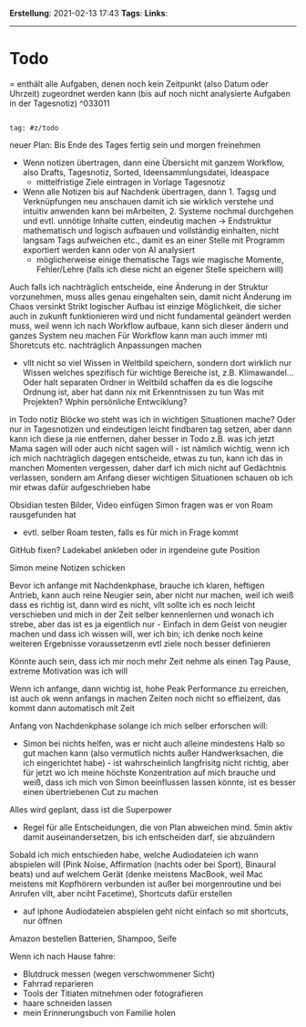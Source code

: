 **Erstellung**: 2021-02-13 17:43
**Tags**:
**Links**:

---

# Todo
= enthält alle Aufgaben, denen noch kein Zeitpunkt (also Datum oder Uhrzeit) zugeordnet werden kann (bis auf noch nicht analysierte Aufgaben in der Tagesnotiz) ^033011
  

````query

tag: #z/todo

````

  
neuer Plan:
Bis Ende des Tages fertig sein und morgen freinehmen

- Wenn notizen übertragen, dann eine Übersicht mit ganzem Workflow, also Drafts, Tagesnotiz, Sorted, Ideensammlungsdatei, Ideaspace
	- mittelfristige Ziele eintragen in Vorlage Tagesnotiz
- Wenn alle Notizen bis auf Nachdenk übertragen, dann 1. Tagsg und Verknüpfungen neu anschauen damit ich sie wirklich verstehe und intuitiv anwenden kann bei mArbeiten, 2. Systeme nochmal durchgehen und evtl. unnötige Inhalte cutten, eindeutig machen -> Endstruktur mathematisch und logisch aufbauen und vollständig einhalten, nicht langsam Tags aufweichen etc., damit es an einer Stelle mit Programm exportiert werden kann oder von AI analysiert
	- möglicherweise einige thematische Tags wie magische Momente, Fehler/Lehre (falls ich diese nicht an eigener Stelle speichern will)

Auch falls ich nachträglich entscheide, eine Änderung in der Struktur vorzunehmen, muss alles genau eingehalten sein, damit nicht Änderung im Chaos versinkt
Strikt logischer Aufbau ist einzige Möglichkeit, die sicher auch in zukunft funktionieren wird und nicht fundamental geändert werden muss, weil wenn ich nach Workflow aufbaue, kann sich dieser ändern und ganzes System neu machen
Für Workflow kann man auch immer mti Shoretcuts etc. nachträglich Anpassungen machen

- vllt nicht so viel Wissen in Weltbild speichern, sondern dort wirklich nur Wissen welches spezifisch für wichtige Bereiche ist, z.B. Klimawandel...
Oder halt separaten Ordner in Weltbild schaffen da es die logscihe Ordnung ist, aber hat dann nix mit Erkenntnissen zu tun
Was mit Projekten?
Wphin persönliche Entwciklung?

in Todo notiz Blöcke wo steht was ich in wichtigen Situationen mache? Oder nur in Tagesnotizen und eindeutigen leicht findbaren tag setzen, aber dann kann ich diese ja nie entfernen, daher besser in Todo
z.B. was ich jetzt Mama sagen will oder auch nicht sagen will - ist nämlich wichtig, wenn ich ich mich nachträglich dagegen entscheide, etwas zu tun, kann ich das in manchen Momenten vergessen, daher darf ich mich nicht auf Gedächtnis verlassen, sondern am Anfang dieser wichtigen Situationen schauen ob ich mir etwas dafür aufgeschrieben habe


Obsidian testen Bilder, Video einfügen
Simon fragen was er von Roam rausgefunden hat
- evtl. selber Roam testen, falls es für mich in Frage kommt

GitHub fixen?
Ladekabel ankleben oder in irgendeine gute Position

Simon meine Notizen schicken


Bevor ich anfange mit Nachdenkphase, brauche ich klaren, heftigen Antrieb, kann auch reine Neugier sein, aber nicht nur machen, weil ich weiß dass es richtig ist, dann wird es nicht, vllt sollte ich es noch leicht verschieben und mich in der Zeit selber kennenlernen und wonach ich strebe, aber das ist es ja eigentlich nur - Einfach in dem Geist von neugier machen und dass ich wissen will, wer ich bin; ich denke noch keine weiteren Ergebnisse voraussetzenm evtl ziele noch besser definieren

Könnte auch sein, dass ich mir noch mehr Zeit nehme als einen Tag Pause, extreme Motivation was ich will

Wenn ich anfange, dann wichtig ist, hohe Peak Performance zu erreichen, ist auch ok wenn anfangs in machen Zeiten noch nicht so effieizent, das kommt dann automatisch mit Zeit

Anfang von Nachdenkphase solange ich mich selber erforschen will:
- Simon bei nichts helfen, was er nicht auch alleine mindestens Halb so gut machen kann (also vermutlich nichts außer Handwerksachen, die ich eingerichtet habe) - ist wahrscheinlich langfrisitg nicht richtig, aber für jetzt wo ich meine höchste Konzentration auf mich brauche und weiß, dass ich mich von Simon beeinflussen lassen könnte, ist es besser einen übertriebenen Cut zu machen

Alles wird geplant, dass ist die Superpower
- Regel für alle Entscheidungen, die von Plan abweichen mind. 5min aktiv damit auseinandersetzen, bis ich entscheiden darf, sie abzuändern








Sobald ich mich entschieden habe, welche Audiodateien ich wann abspielen will (Pink Noise, Affirmation (nachts oder bei Sport), Binaural beats) und auf welchem Gerät (denke meistens MacBook, weil Mac meistens mit Kopfhörern verbunden ist außer bei morgenroutine und bei Anrufen vllt, aber nciht Facetime), Shortcuts dafür erstellen
- auf iphone Audiodateien abspielen geht nicht einfach so mit shortcuts, nur öffnen

Amazon bestellen Batterien, Shampoo, Seife

Wenn ich nach Hause fahre:
- Blutdruck messen (wegen verschwommener Sicht)
- Fahrrad reparieren
- Tools der Titiaten mitnehmen oder fotografieren
- haare schneiden lassen
- mein Erinnerungsbuch von Familie holen